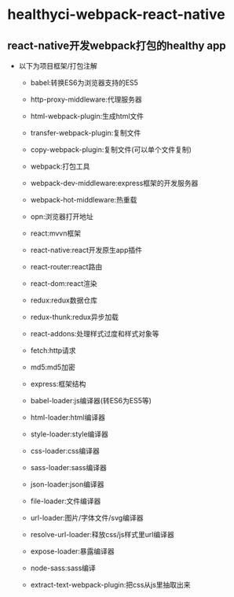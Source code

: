 # healthyci-webpack-react-native
react-native开发webpack打包的healthy app
----------
* 以下为项目框架/打包注解
    * babel:转换ES6为浏览器支持的ES5
    * http-proxy-middleware:代理服务器
    * html-webpack-plugin:生成html文件
    * transfer-webpack-plugin:复制文件
    * copy-webpack-plugin:复制文件(可以单个文件复制)
    * webpack:打包工具
    * webpack-dev-middleware:express框架的开发服务器
    * webpack-hot-middleware:热重载
    * opn:浏览器打开地址
    
    * react:mvvn框架
    * react-native:react开发原生app插件
    * react-router:react路由
    * react-dom:react渲染
    * redux:redux数据仓库
    * redux-thunk:redux异步加载
    * react-addons:处理样式过度和样式对象等
    * fetch:http请求
    * md5:md5加密
    
    * express:框架结构
    
    * babel-loader:js编译器(转ES6为ES5等)
    * html-loader:html编译器
    * style-loader:style编译器
    * css-loader:css编译器
    * sass-loader:sass编译器
    * json-loader:json编译器
    * file-loader:文件编译器
    * url-loader:图片/字体文件/svg编译器
    * resolve-url-loader:释放css/js样式里url编译器
    * expose-loader:暴露编译器
    
    * node-sass:sass编译
    * extract-text-webpack-plugin:把css从js里抽取出来